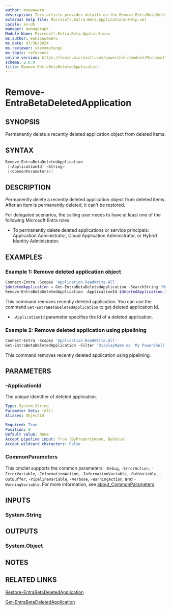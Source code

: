 ```yaml
---
author: msewaweru
description: This article provides details on the Remove-EntraBetaDeletedApplication command.
external help file: Microsoft.Entra.Beta.Applications-Help.xml
Locale: en-US
manager: mwongerapk
Module Name: Microsoft.Entra.Beta.Applications
ms.author: eunicewaweru
ms.date: 07/30/2024
ms.reviewer: stevemutungi
ms.topic: reference
online version: https://learn.microsoft.com/powershell/module/Microsoft.Entra.Beta.Applications/Remove-EntraBetaDeletedApplication
schema: 2.0.0
title: Remove-EntraBetaDeletedApplication
---
```


# Remove-EntraBetaDeletedApplication

## SYNOPSIS

Permanently delete a recently deleted application object from deleted items.

## SYNTAX

```powershell
Remove-EntraBetaDeletedApplication
 [-ApplicationId] <String>
 [<CommonParameters>]
```

## DESCRIPTION

Permanently delete a recently deleted application object from deleted items. After an item is permanently deleted, it can't be restored.

For delegated scenarios, the calling user needs to have at least one of the following Microsoft Entra roles.

- To permanently delete deleted applications or service principals: Application Administrator, Cloud Application Administrator, or Hybrid Identity Administrator.

## EXAMPLES

### Example 1: Remove deleted application object

```powershell
Connect-Entra -Scopes 'Application.ReadWrite.All'
$deletedApplication = Get-EntraBetaDeletedApplication -SearchString 'My PowerShell Application' 
Remove-EntraBetaDeletedApplication -ApplicationId $deletedApplication.Id
```

This command removes recently deleted application. You can use the command  `Get-EntraBetaDeletedApplication` to get deleted application Id.

- `-ApplicationId` parameter specifies the Id of a deleted application.

### Example 2: Remove deleted application using pipelining

```powershell
Connect-Entra -Scopes 'Application.ReadWrite.All'
Get-EntraBetaDeletedApplication -Filter "DisplayName eq 'My PowerShell Application'" | Remove-EntraBetaDeletedApplication
```

This command removes recently deleted application using pipelining.

## PARAMETERS

### -ApplicationId

The unique identifier of deleted application.

```yaml
Type: System.String
Parameter Sets: (All)
Aliases: ObjectId

Required: True
Position: 0
Default value: None
Accept pipeline input: True (ByPropertyName, ByValue)
Accept wildcard characters: False
```

### CommonParameters

This cmdlet supports the common parameters: `-Debug`, `-ErrorAction`, `-ErrorVariable`, `-InformationAction`, `-InformationVariable`, `-OutVariable`, `-OutBuffer`, `-PipelineVariable`, `-Verbose`, `-WarningAction`, and `-WarningVariable`. For more information, see [about_CommonParameters](https://go.microsoft.com/fwlink/?LinkID=113216).

## INPUTS

### System.String

## OUTPUTS

### System.Object

## NOTES

## RELATED LINKS

[Restore-EntraBetaDeletedApplication](Restore-EntraBetaDeletedApplication.md)

[Get-EntraBetaDeletedApplication](Get-EntraBetaDeletedApplication.md)
